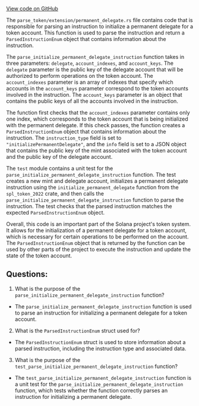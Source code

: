 [View code on GitHub](https://github.com/solana-labs/solana/blob/master/transaction-status/src/parse_token/extension/permanent_delegate.rs)

The `parse_token/extension/permanent_delegate.rs` file contains code that is responsible for parsing an instruction to initialize a permanent delegate for a token account. This function is used to parse the instruction and return a `ParsedInstructionEnum` object that contains information about the instruction.

The `parse_initialize_permanent_delegate_instruction` function takes in three parameters: `delegate`, `account_indexes`, and `account_keys`. The `delegate` parameter is the public key of the delegate account that will be authorized to perform operations on the token account. The `account_indexes` parameter is an array of indexes that specify which accounts in the `account_keys` parameter correspond to the token accounts involved in the instruction. The `account_keys` parameter is an object that contains the public keys of all the accounts involved in the instruction.

The function first checks that the `account_indexes` parameter contains only one index, which corresponds to the token account that is being initialized with the permanent delegate. If this check passes, the function creates a `ParsedInstructionEnum` object that contains information about the instruction. The `instruction_type` field is set to `"initializePermanentDelegate"`, and the `info` field is set to a JSON object that contains the public key of the mint associated with the token account and the public key of the delegate account.

The `test` module contains a unit test for the `parse_initialize_permanent_delegate_instruction` function. The test creates a new mint and delegate account, initializes a permanent delegate instruction using the `initialize_permanent_delegate` function from the `spl_token_2022` crate, and then calls the `parse_initialize_permanent_delegate_instruction` function to parse the instruction. The test checks that the parsed instruction matches the expected `ParsedInstructionEnum` object.

Overall, this code is an important part of the Solana project's token system. It allows for the initialization of a permanent delegate for a token account, which is necessary for certain operations to be performed on the account. The `ParsedInstructionEnum` object that is returned by the function can be used by other parts of the project to execute the instruction and update the state of the token account.
## Questions: 
 1. What is the purpose of the `parse_initialize_permanent_delegate_instruction` function?
- The `parse_initialize_permanent_delegate_instruction` function is used to parse an instruction for initializing a permanent delegate for a token account.

2. What is the `ParsedInstructionEnum` struct used for?
- The `ParsedInstructionEnum` struct is used to store information about a parsed instruction, including the instruction type and associated data.

3. What is the purpose of the `test_parse_initialize_permanent_delegate_instruction` function?
- The `test_parse_initialize_permanent_delegate_instruction` function is a unit test for the `parse_initialize_permanent_delegate_instruction` function, which tests whether the function correctly parses an instruction for initializing a permanent delegate.
